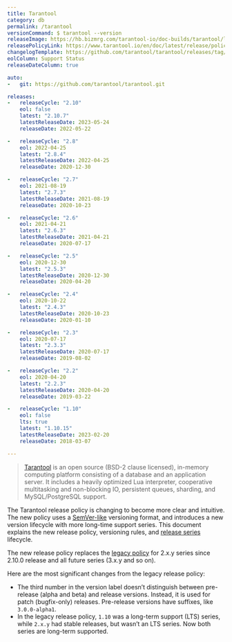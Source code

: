 ```yaml
---
title: Tarantool
category: db
permalink: /tarantool
versionCommand: $ tarantool --version
releaseImage: https://hb.bizmrg.com/tarantool-io/doc-builds/tarantool/latest/images_en/releases_calendar.svg
releasePolicyLink: https://www.tarantool.io/en/doc/latest/release/policy/
changelogTemplate: https://github.com/tarantool/tarantool/releases/tag/__LATEST__
eolColumn: Support Status
releaseDateColumn: true

auto:
-   git: https://github.com/tarantool/tarantool.git

releases:
-   releaseCycle: "2.10"
    eol: false
    latest: "2.10.7"
    latestReleaseDate: 2023-05-24
    releaseDate: 2022-05-22

-   releaseCycle: "2.8"
    eol: 2022-04-25
    latest: "2.8.4"
    latestReleaseDate: 2022-04-25
    releaseDate: 2020-12-30

-   releaseCycle: "2.7"
    eol: 2021-08-19
    latest: "2.7.3"
    latestReleaseDate: 2021-08-19
    releaseDate: 2020-10-23

-   releaseCycle: "2.6"
    eol: 2021-04-21
    latest: "2.6.3"
    latestReleaseDate: 2021-04-21
    releaseDate: 2020-07-17

-   releaseCycle: "2.5"
    eol: 2020-12-30
    latest: "2.5.3"
    latestReleaseDate: 2020-12-30
    releaseDate: 2020-04-20

-   releaseCycle: "2.4"
    eol: 2020-10-22
    latest: "2.4.3"
    latestReleaseDate: 2020-10-23
    releaseDate: 2020-01-10

-   releaseCycle: "2.3"
    eol: 2020-07-17
    latest: "2.3.3"
    latestReleaseDate: 2020-07-17
    releaseDate: 2019-08-02

-   releaseCycle: "2.2"
    eol: 2020-04-20
    latest: "2.2.3"
    latestReleaseDate: 2020-04-20
    releaseDate: 2019-03-22

-   releaseCycle: "1.10"
    eol: false
    lts: true
    latest: "1.10.15"
    latestReleaseDate: 2023-02-20
    releaseDate: 2018-03-07

---
```


> [Tarantool](https://www.tarantool.io/) is an open source (BSD-2 clause licensed), in-memory
> computing platform consisting of a database and an application server. It includes a heavily
> optimized Lua interpreter, cooperative multitasking and non-blocking IO, persistent queues,
> sharding, and MySQL/PostgreSQL support.

The Tarantool release policy is changing to become more clear and intuitive. The new policy uses a
[SemVer-like](https://semver.org/) versioning format, and introduces a new version lifecycle with
more long-time support series. This document explains the new release policy, versioning rules, and
[release series](https://www.tarantool.io/en/doc/latest/release/policy/#term-Release-series)
lifecycle.

The new release policy replaces the [legacy policy](https://www.tarantool.io/en/doc/latest/release/legacy-policy/)
for 2.x.y series since 2.10.0 release and all future series (3.x.y and so on).

Here are the most significant changes from the legacy release policy:

- The third number in the version label doesn’t distinguish between pre-release (alpha and beta) and
  release versions. Instead, it is used for patch (bugfix-only) releases. Pre-release versions have
  suffixes, like `3.0.0-alpha1`.
- In the legacy release policy, `1.10` was a long-term support (LTS) series, while `2.x.y` had
  stable releases, but wasn’t an LTS series. Now both series are long-term supported.
